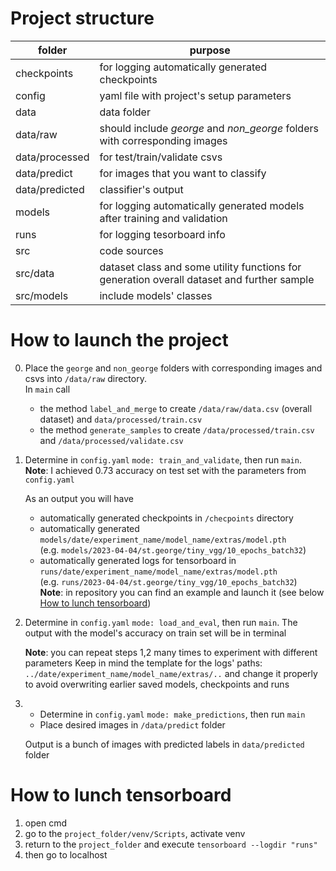 # Project structure

| **folder**     | **purpose**                                                                                |
|----------------|--------------------------------------------------------------------------------------------|
| checkpoints    | for logging automatically generated checkpoints                                            |
| config         | yaml file with project's setup parameters                                                  |
| data           | data folder                                                                                |
| data/raw       | should include _george_ and _non_george_  folders with corresponding images                |
| data/processed | for test/train/validate csvs                                                               |
| data/predict   | for images that you want to classify                                                       |
| data/predicted | classifier's output                                                                        |
| models         | for logging automatically generated models after training and validation                   |
| runs           | for logging tesorboard info                                                                |
| src            | code sources                                                                               |
| src/data       | dataset class and some utility functions for generation overall dataset and further sample |
| src/models     | include models' classes                                                                    |

# How to launch the project

0. Place the `george` and `non_george` folders with corresponding images and csvs into `/data/raw` directory. <br/> In `main` call <br/>
      * the method `label_and_merge` to create `/data/raw/data.csv` (overall dataset) and `data/processed/train.csv`
      * the method `generate_samples` to create `/data/processed/train.csv` and `/data/processed/validate.csv`

1. Determine in `config.yaml` `mode: train_and_validate`, then run `main`. <br/>
   **Note**: I achieved 0.73 accuracy on test set with the parameters from `config.yaml`
   
   As an output you will have 
      * automatically generated checkpoints in `/checpoints` directory
      * automatically generated `models/date/experiment_name/model_name/extras/model.pth`<br/>
        (e.g. `models/2023-04-04/st.george/tiny_vgg/10_epochs_batch32`)
      * automatically generated logs for tensorboard in `runs/date/experiment_name/model_name/extras/model.pth`<br/>
        (e.g. `runs/2023-04-04/st.george/tiny_vgg/10_epochs_batch32`)<br/>
        **Note**: in repository you can find an example and launch it (see below [How to lunch tensorboard](https://github.com/aimedvedeva/St.GeorgeClassifier#how-to-lunch-tensorboard)) 
   
2. Determine in `config.yaml` `mode: load_and_eval`, then run `main`.
   The output with the model's accuracy on train set will be in terminal

    **Note**: you can repeat steps 1,2 many times to experiment with different parameters
              Keep in mind the template for the logs' paths:  `../date/experiment_name/model_name/extras/..`
              and change it properly to avoid overwriting earlier saved models, checkpoints and runs

3. * Determine in `config.yaml` `mode: make_predictions`, then run `main`
   * Place desired images in `/data/predict` folder
   
   Output is a bunch of images with predicted labels in `data/predicted` folder

# How to lunch tensorboard 
1. open cmd
2. go to the `project_folder/venv/Scripts`, activate venv 
3. return to the `project_folder` and execute `tensorboard --logdir "runs"`
4. then go to localhost
